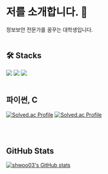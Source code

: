 # 저를 소개합니다. 👋
     
정보보안 전문가를 꿈꾸는 대학생입니다.    
<br/>
       
## 🛠️ Stacks           
<img src="https://img.shields.io/badge/c-A8B9CC?style=for-the-badge&logo=c&logoColor=white">  <img src="https://img.shields.io/badge/python-3776AB?style=for-the-badge&logo=python&logoColor=white">  <img src="https://img.shields.io/badge/linux-FCC624?style=for-the-badge&logo=linux&logoColor=black">
<br/>
<br/>
   
## 파이썬, C       
[![Solved.ac Profile](http://mazassumnida.wtf/api/v2/generate_badge?boj=p_dntmdgns03)](https://solved.ac/p_dntmdgns03/)
[![Solved.ac Profile](http://mazassumnida.wtf/api/v2/generate_badge?boj=c_dntmdgns03)](https://solved.ac/c_dntmdgns03/)

<br/>
<br/>

## GitHub Stats    
[![shwoo03's GitHub stats](https://github-readme-stats.vercel.app/api?username=shwoo03&include_all_commits=true&show_icons=true&theme=cobalt)](https://github.com/shwoo03/github-readme-stats)



<!--
**shwoo03/shwoo03** is a ✨ _special_ ✨ repository because its `README.md` (this file) appears on your GitHub profile.

Here are some ideas to get you started:

- 🔭 I’m currently working on ...
- 🌱 I’m currently learning ...
- 👯 I’m looking to collaborate on ...
- 🤔 I’m looking for help with ...
- 💬 Ask me about ...
- 📫 How to reach me: ...
- 😄 Pronouns: ...
- ⚡ Fun fact: ...
-->
